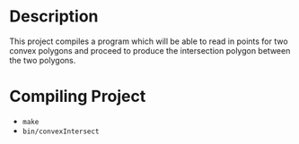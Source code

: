 # <a name="intro"></a>Description
This project compiles a program which will be able to read in points for two convex polygons and proceed to
produce the intersection polygon between the two polygons. 

# <a name="how"></a>Compiling Project
* `make`
* `bin/convexIntersect`